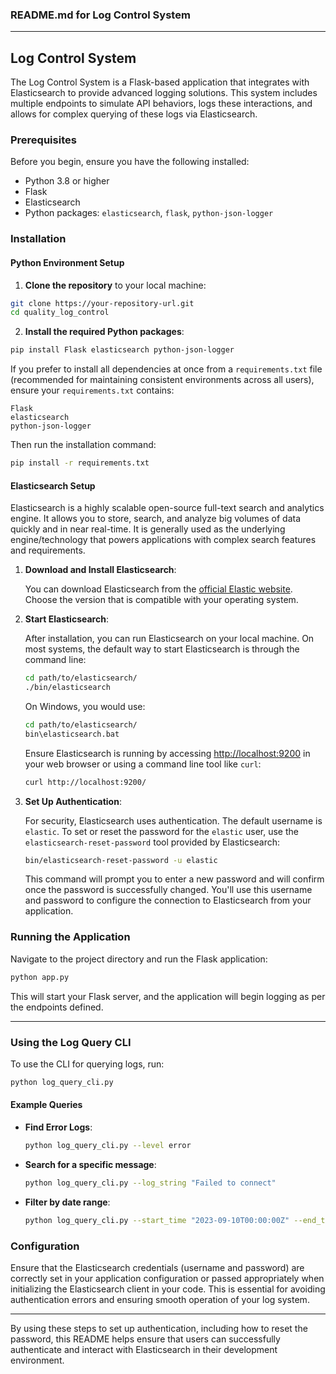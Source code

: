 ### README.md for Log Control System

---

## Log Control System

The Log Control System is a Flask-based application that integrates with Elasticsearch to provide advanced logging solutions. This system includes multiple endpoints to simulate API behaviors, logs these interactions, and allows for complex querying of these logs via Elasticsearch.

### Prerequisites

Before you begin, ensure you have the following installed:
- Python 3.8 or higher
- Flask
- Elasticsearch
- Python packages: `elasticsearch`, `flask`, `python-json-logger`

### Installation

#### Python Environment Setup

1. **Clone the repository** to your local machine:

```bash
git clone https://your-repository-url.git
cd quality_log_control
```

2. **Install the required Python packages**:

```bash
pip install Flask elasticsearch python-json-logger
```

If you prefer to install all dependencies at once from a `requirements.txt` file (recommended for maintaining consistent environments across all users), ensure your `requirements.txt` contains:

```
Flask
elasticsearch
python-json-logger
```

Then run the installation command:

```bash
pip install -r requirements.txt
```

#### Elasticsearch Setup

Elasticsearch is a highly scalable open-source full-text search and analytics engine. It allows you to store, search, and analyze big volumes of data quickly and in near real-time. It is generally used as the underlying engine/technology that powers applications with complex search features and requirements.

1. **Download and Install Elasticsearch**:

   You can download Elasticsearch from the [official Elastic website](https://www.elastic.co/downloads/elasticsearch). Choose the version that is compatible with your operating system.

2. **Start Elasticsearch**:

   After installation, you can run Elasticsearch on your local machine. On most systems, the default way to start Elasticsearch is through the command line:

   ```bash
   cd path/to/elasticsearch/
   ./bin/elasticsearch
   ```

   On Windows, you would use:

   ```bash
   cd path/to/elasticsearch/
   bin\elasticsearch.bat
   ```

   Ensure Elasticsearch is running by accessing [http://localhost:9200](http://localhost:9200) in your web browser or using a command line tool like `curl`:

   ```bash
   curl http://localhost:9200/
   ```

3. **Set Up Authentication**:

   For security, Elasticsearch uses authentication. The default username is `elastic`. To set or reset the password for the `elastic` user, use the `elasticsearch-reset-password` tool provided by Elasticsearch:

   ```bash
   bin/elasticsearch-reset-password -u elastic
   ```

   This command will prompt you to enter a new password and will confirm once the password is successfully changed. You'll use this username and password to configure the connection to Elasticsearch from your application.

### Running the Application

Navigate to the project directory and run the Flask application:

```bash
python app.py
```

This will start your Flask server, and the application will begin logging as per the endpoints defined.

---
### Using the Log Query CLI

To use the CLI for querying logs, run:

```bash
python log_query_cli.py
```

#### Example Queries

- **Find Error Logs**:

  ```bash
  python log_query_cli.py --level error
  ```

- **Search for a specific message**:

  ```bash
  python log_query_cli.py --log_string "Failed to connect"
  ```

- **Filter by date range**:

  ```bash
  python log_query_cli.py --start_time "2023-09-10T00:00:00Z" --end_time "2023-09-15T23:59:59Z"
  ```



### Configuration

Ensure that the Elasticsearch credentials (username and password) are correctly set in your application configuration or passed appropriately when initializing the Elasticsearch client in your code. This is essential for avoiding authentication errors and ensuring smooth operation of your log system.

---

By using these steps to set up authentication, including how to reset the password, this README helps ensure that users can successfully authenticate and interact with Elasticsearch in their development environment.
